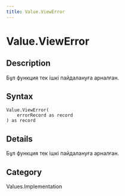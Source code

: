 ```yaml
---
title: Value.ViewError
---
```


# Value.ViewError


## Description

Бұл функция тек ішкі пайдалануға арналған.


## Syntax

```powerquery
Value.ViewError(
    errorRecord as record
) as record
```


## Details

Бұл функция тек ішкі пайдалануға арналған.



## Category
Values.Implementation
